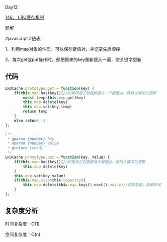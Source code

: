 Day12

[146、 LRU缓存机制](https://leetcode-cn.com/problems/lru-cache/)

[题解](https://leetcode-solution.cn/solutionDetail?type=3&id=12&max_id=2)

#javascript #链表

1、利用map对象的性质，可以保存键值对，并记录先后顺序

2、每次get或put操作时，都把原来的key重新插入一遍，使关键字更新

## 代码
```javascript
LRUCache.prototype.get = function(key) {
    if(this.map.has(key)){//如果调用了就重新插入一个键值对，保持关键字的更新
        const temp=this.map.get(key)
        this.map.delete(key)
        this.map.set(key,temp)
        return temp
    }
    else return -1
};

/** 
 * @param {number} key 
 * @param {number} value
 * @return {void}
 */
LRUCache.prototype.put = function(key, value) {
    if(this.map.has(key)){//如果存在则重新插入键值对，保持关键字的更新
        this.map.delete(key)
    }
    this.map.set(key,value)
    if(this.map.size>this.capacity){
        this.map.delete(this.map.keys().next().value)//超过容量，就删除该关键字
    }
};
```
## 复杂度分析
时间复杂度：O(1)

空间复杂度：O(n)
